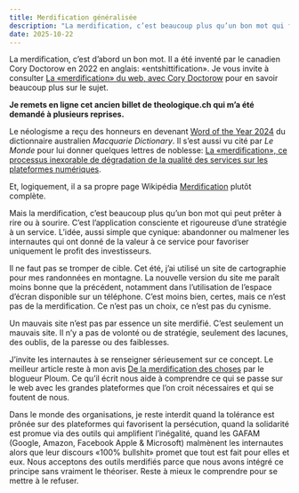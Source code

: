```yaml
---
title: Merdification généralisée
description: "La merdification, c’est beaucoup plus qu’un bon mot qui fait sourire. C’est l’application consciente et rigoureuse d’une stratégie à un service: abandonner ou malmener les internautes qui ont donné de la valeur à ce service pour favoriser uniquement le profit des investisseurs."
date: 2025-10-22
---
```


La merdification, c’est d’abord un bon mot.
Il a été inventé par le canadien Cory Doctorow en 2022 en anglais: «entshittification».
Je vous invite à consulter [La «merdification» du web, avec Cory Doctorow](https://ici.radio-canada.ca/nouvelle/2047650/merdification-enshittification-cory-doctorow-decrypteurs) pour en savoir beaucoup plus sur le sujet.

**Je remets en ligne cet ancien billet de theologique.ch qui m’a été demandé à plusieurs reprises.**

Le néologisme a reçu des honneurs en devenant [Word of the Year 2024](https://www.macquariedictionary.com.au/word-of-the-year/word-of-the-year-2024/) du dictionnaire australien *Macquarie Dictionary*.
Il s’est aussi vu cité par *Le Monde* pour lui donner quelques lettres de noblesse: [La «merdification», ce processus inexorable de dégradation de la qualité des services sur les plateformes numériques](https://www.lemonde.fr/idees/article/2025/04/23/la-merdification-ce-processus-inexorable-de-degradation-de-la-qualite-des-services-sur-les-plateformes-numeriques_6599211_3232.html).

Et, logiquement, il a sa propre page Wikipédia [Merdification](https://fr.wikipedia.org/wiki/Merdification) plutôt complète.

Mais la merdification, c’est beaucoup plus qu’un bon mot qui peut prêter à rire ou à sourire.
C’est l’application consciente et rigoureuse d’une stratégie à un service.
L’idée, aussi simple que cynique: abandonner ou malmener les internautes qui ont donné de la valeur à ce service pour favoriser uniquement le profit des investisseurs.

Il ne faut pas se tromper de cible.
Cet été, j’ai utilisé un site de cartographie pour mes randonnées en montagne.
La nouvelle version du site me paraît moins bonne que la précédent, notamment dans l’utilisation de l’espace d’écran disponible sur un téléphone.
C’est moins bien, certes, mais ce n’est pas de la merdification.
Ce n’est pas un choix, ce n’est pas du cynisme.

Un mauvais site n’est pas par essence un site merdifié.
C’est seulement un mauvais site.
Il n’y a pas de volonté ou de stratégie, seulement des lacunes, des oublis, de la paresse ou des faiblesses.

J’invite les internautes à se renseigner sérieusement sur ce concept.
Le meilleur article reste à mon avis [De la merdification des choses](https://ploum.net/2023-06-15-merdification.html) par le blogueur Ploum.
Ce qu’il écrit nous aide à comprendre ce qui se passe sur le web avec les grandes plateformes que l’on croit nécessaires et qui se foutent de nous.

Dans le monde des organisations, je reste interdit quand la tolérance est prônée sur des plateformes qui favorisent la persécution, quand la solidarité est promue via des outils qui amplifient l’inégalité, quand les GAFAM (Google, Amazon, Facebook Apple & Microsoft) malmènent les internautes alors que leur discours «100% bullshit» promet que tout est fait pour elles et eux.
Nous acceptons des outils merdifiés parce que nous avons intégré ce principe sans vraiment le théoriser.
Reste à mieux le comprendre pour se mettre à le refuser.
